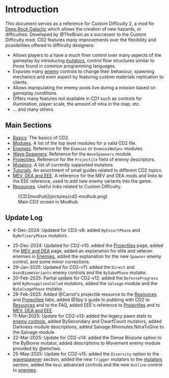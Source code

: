 # Introduction

This document serves as a reference for Custom Difficulty 2, a mod for [Deep Rock Galactic](https://store.steampowered.com/app/548430/Deep_Rock_Galactic/) which allows the creation of new hazards, or difficulties. Developed by @TheBrain as a successor to the Custom Difficulty mod, CD2 features many improvements over the flexibility and possibilities offered to difficulty designers:

* Allows players to a have a much finer control over many aspects of the gameplay by introducing [mutators](mutators.md), control flow structures similar to those found in common programming languages. 
* Exposes many [enemy](enemies.md) controls to change their behaviour, spawning mechanics and even aspect by featuring custom materials replication to clients.
* Allows manipulating the enemy pools live during a mission based on gameplay conditions.
* Offers many features not available in CD1 such as controls for illumination, player scale, the amount of nitra in the map, etc.
* ... and many others.


## Main Sections

* [Basics](basics.md). The basics of CD2.
* [Modules](modules.md). A list of the top level modules for a valid CD2 file.
* [Enemies](enemies.md). Reference for the `Enemies` or `EnemiesNoSync` modules.
* [Wave Spawners](wavespawners.md). Reference for the `WaveSpawners` module.
* [Projectiles](projectiles.md). Reference for the `Projectile` field of enemy descriptors.
* [Mutators](mutators.md). A list of currently supported mutators.
* [Tutorials](grouped_cooldowns.md). An assortment of small guides related to different CD2 topics.
* [MEV, DEA and EEE](mev-dea.md). A reference for the MEV and DEA mods and links to the EEE reference, used to add new enemy variants into the game.
* [Resources](resources.md). Useful links related to Custom Difficulty.

<figure markdown="span">
  ![CD2modhub](pictures/cd2-modhub.png)
  <figcaption>Main CD2 screen in Modhub.</figcaption>
</figure>

## Update Log

* 4-Dec-2024: Updated for CD2-v9: added `ByEscortPhase` and `ByRefineryPhase` mutators.
+ 25-Dec-2024: Updated for CD2-v10: added the [Projectiles](projectiles.md) page, added the [MEV and DEA](mev-dea.md) page, added an explanation for elite and veteran enemies in [Enemies](enemies.md), added the explanation for the new `Spawner` enemy control, and some minor corrections. 
+ 29-Jan-2025: Updated for CD2-v11: added the `Direct` and `UsesBiomeVariants` enemy controls and the `BySaboPhase` mutator.
+ 20-Feb-2025: Partial update for CD2-v12: added the `DefenseProgress` and `ByResuppliesCalled` mutators, added the `Salvage` module and the `BySalvagePhase` mutator.
+ 28-Feb-2025: Added @Carrot's projectile resource to the [Resources](resources.md) and [Projectiles](projectiles.md) tabs, added @Spy's guide to pubbing with CD2 to [Resources](resources.md) and to the FAQ, added EEE's reference to [Projectiles](projectiles.md) and to [MEV, DEA and EEE](mev-dea.md).
+ 11-Mar-2025: Update for CD2-v13: added the legacy pawn stats to [enemy controls](enemies.md), added BySecondary and DwarfCount mutators, added Darkness module descriptions, added Salvage.Minimules.NitraToGive to the Salvage module 
+ 22-Mar-2025: Update for CD2-v14: added the Dense Biozone option to the ByBiome mutator, added descriptions to Movement enemy module provided by @emctwo.
+ 25-May-2025: Update for CD2-v15: added the `Diversity` option to the [wavespawner](wavespawners.md) section, added the new `Trigger` mutators to the [mutators](mutators.md) section, added the `Heal` advanced controls and the new `Outline` control to [enemies](enemies.md).
